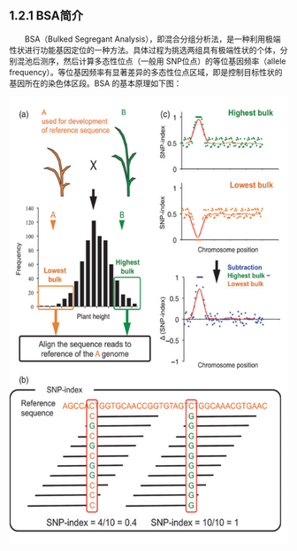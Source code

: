 ## 1.2.1 BSA简介

<p>&emsp;&emsp;BSA（Bulked Segregant Analysis），即混合分组分析法，是一种利用极端性状进行功能基因定位的一种方法。具体过程为挑选两组具有极端性状的个体，分别混池后测序，然后计算多态性位点（一般用 SNP位点）的等位基因频率（allele frequency）。等位基因频率有显著差异的多态性位点区域，即是控制目标性状的基因所在的染色体区段。BSA 的基本原理如下图：</p>

![图1 BSA基本原理](../../../images/base.png "图1 BSA基本原理")
